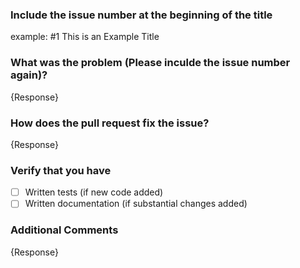 <!-- Thank you for your contribution to GeomPy! -->

### Include the issue number at the beginning of the title
example: #1 This is an Example Title

### What was the problem (Please inculde the issue number again)?
{Response}

### How does the pull request fix the issue?
{Response}

### Verify that you have

- [ ] Written tests (if new code added)
- [ ] Written documentation (if substantial changes added)

### Additional Comments
{Response}
